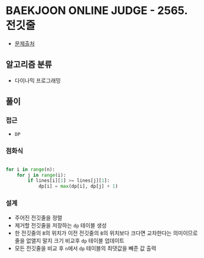 # BAEKJOON ONLINE JUDGE - 2565. 전깃줄

- [문제출처](https://www.acmicpc.net/problem/2565 '2565. 전깃줄')

## 알고리즘 분류

- 다이나믹 프로그래밍

## 풀이

### 접근

- `DP`

### 점화식

```python

for i in range(n):
    for j in range(i):
        if lines[i][1] >= lines[j][1]:
            dp[i] = max(dp[i], dp[j] + 1)

```

### 설계

- 주어진 전깃줄을 정렬
- 제거할 전깃줄을 저장하는 `dp` 테이블 생성
- 한 전깃줄의 `B`의 위치가 이전 전깃줄의 `B`의 위치보다 크다면 교차한다는 의미이므로 줄을 없앨지 말지 크기 비교후 `dp` 테이블 업데이트
- 모든 전깃줄을 비교 후 `n`에서 `dp` 테이블의 최댓값을 빼준 값 출력
